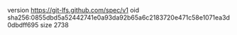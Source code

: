 version https://git-lfs.github.com/spec/v1
oid sha256:0855dbd5a52442741e0a93da92b65a6c2183720e471c58e1071ea3d0dbdff695
size 2738
